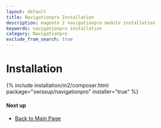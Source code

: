 ```yaml
---
layout: default
title: Navigationpro Installation
description: magento 2 navigationpro module installation
keywords: navigationpro installation
category: Navigationpro
exclude_from_search: true
---
```


# Installation

{% include installation/m2/composer.html package="swissup/navigationpro" installer="true" %}

#### Next up

 -  [Back to Main Page](/m2/extensions/navigationpro/)
